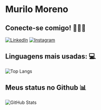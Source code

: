 
# Murilo Moreno

## Conecte-se comigo! 👨🏾‍🦱
[![LinkedIn](https://img.shields.io/badge/LinkedIn-000?style=for-the-badge&logo=linkedin&logoColor=0E76A8)](https://www.linkedin.com/in/murilo-moreno-dos-santos-silva-b0b813264/)
[![Instagram](https://img.shields.io/badge/Instagram-000?style=for-the-badge&logo=instagram)](https://www.instagram.com/mmrilo/)

## Linguagens mais usadas: 💻
![Top Langs](https://github-readme-stats-git-masterrstaa-rickstaa.vercel.app/api/top-langs/?username=Muriloo321&bg_color=608&border_color=30A3DC&title_color=090&text_color=000)

## Meus status no Github 📊
![GitHub Stats](https://github-readme-stats.vercel.app/api?username=Muriloo321&theme=transparent&bg_color=609&border_color=30A3DC&show_icons=true&icon_color=090&title_color=090&text_color=000)


